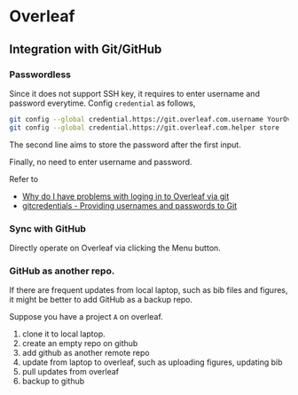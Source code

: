# Overleaf

## Integration with Git/GitHub

### Passwordless

Since it does not support SSH key, it requires to enter username and password everytime. Config `credential` as follows,

```bash
git config --global credential.https://git.overleaf.com.username YourOverleafAccount
git config --global credential.https://git.overleaf.com.helper store
```

The second line aims to store the password after the first input.

Finally, no need to enter username and password.

Refer to

- [Why do I have problems with loging in to Overleaf via git](https://stackoverflow.com/questions/59293055/why-do-i-have-problems-with-loging-in-to-overleaf-via-git)
- [gitcredentials - Providing usernames and passwords to Git](https://git-scm.com/docs/gitcredentials)

### Sync with GitHub


Directly operate on Overleaf via clicking the Menu button.

### GitHub as another repo.

If there are frequent updates from local laptop, such as bib files and figures, it might be better to add GitHub as a backup repo.

Suppose you have a project `A` on overleaf.

1. clone it to local laptop.
2. create an empty repo on github
3. add github as another remote repo
4. update from laptop to overleaf, such as uploading figures, updating bib
5. pull updates from overleaf
6. backup to github